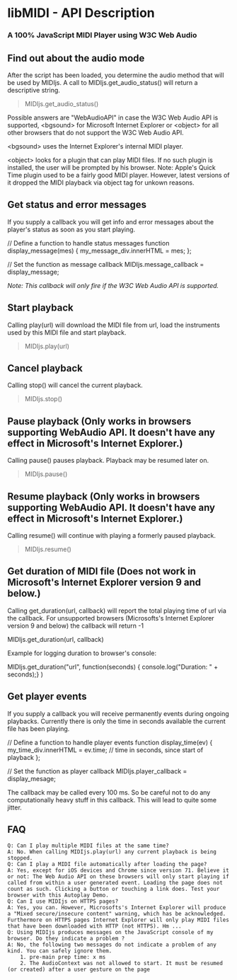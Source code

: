 # libMIDI - API Description
### A 100% JavaScript MIDI Player using W3C Web Audio









## Find out about the audio mode

After the script has been loaded, you determine the audio method that will be used by MIDIjs. A call to MIDIjs.get_audio_status() will return a descriptive string. 

> MIDIjs.get_audio_status()

Possible answers are "WebAudioAPI" in case the W3C Web Audio API is supported, \<bgsound\> for Microsoft Internet Explorer or \<object\> for all other browsers that do not support the W3C Web Audio API. 

\<bgsound\> uses the Internet Explorer's internal MIDI player. 

\<object\> looks for a plugin that can play MIDI files. If no such plugin is installed, the user will be prompted by his browser. Note: Apple's Quick Time plugin used to be a fairly good MIDI player. However, latest versions of it dropped the MIDI playback via object tag for unkown reasons.



## Get status and error messages

If you supply a callback you will get info and error messages about the player's status as soon as you start playing.

// Define a function to handle status messages
function display_message(mes) {
     my_message_div.innerHTML = mes;
};

// Set the function as message callback
MIDIjs.message_callback = display_message;

*Note: This callback will only fire if the W3C Web Audio API is supported.*



## Start playback

Calling play(url) will download the MIDI file from url, load the instruments used by this MIDI file and start playback. 

>  MIDIjs.play(url)



## Cancel playback

Calling stop() will cancel the current playback.

>  MIDIjs.stop()



## Pause playback (Only works in browsers supporting WebAudio API. It doesn't have any effect in Microsoft's Internet Explorer.)

Calling pause() pauses playback. Playback may be resumed later on.

>  MIDIjs.pause()



## Resume playback (Only works in browsers supporting WebAudio API. It doesn't have any effect in Microsoft's Internet Explorer.)

Calling resume() will continue with playing a formerly paused playback.

>  MIDIjs.resume()



## Get duration of MIDI file (Does not work in Microsoft's Internet Explorer version 9 and below.)

Calling get_duration(url, callback) will report the total playing time of url via the callback. For unsupported browsers (Microsofts's Internet Explorer version 9 and below) the callback will return -1

MIDIjs.get_duration(url, callback)

Example for logging duration to browser's console:

MIDIjs.get_duration("url", function(seconds) { console.log("Duration: " + seconds);} )



## Get player events

If you supply a callback you will receive permanently events during ongoing playbacks. Currently there is only the time in seconds available the current file has been playing.

// Define a function to handle player events
function display_time(ev) {
     my_time_div.innerHTML = ev.time; // time in seconds, since start of playback
};

// Set the function as player callback
MIDIjs.player_callback = display_mesage;

The callback may be called every 100 ms. So be careful not to do any computationally heavy stuff in this callback. This will lead to quite some jitter.



## FAQ

    Q: Can I play multiple MIDI files at the same time?
    A: No. When calling MIDIjs.play(url) any current playback is being stopped.
    Q: Can I play a MIDI file automatically after loading the page?
    A: Yes, except for iOS devices and Chrome since version 71. Believe it or not: The Web Audio API on these browsers will only start playing if called from within a user generated event. Loading the page does not count as such. Clicking a button or touching a link does. Test your browser with this Autoplay Demo.
    Q: Can I use MIDIjs on HTTPS pages?
    A: Yes, you can. However, Microsofts's Internet Explorer will produce a "Mixed secure/insecure content" warning, which has be acknowledged. Furthermore on HTTPS pages Internet Explorer will only play MIDI files that have been downloaded with HTTP (not HTTPS). Hm ...
    Q: Using MIDIjs produces messages on the JavaScript console of my browser. Do they indicate a problem ?
    A: No, the following two messages do not indicate a problem of any kind. You can safely ignore them.
        1. pre-main prep time: x ms
        2. The AudioContext was not allowed to start. It must be resumed (or created) after a user gesture on the page

